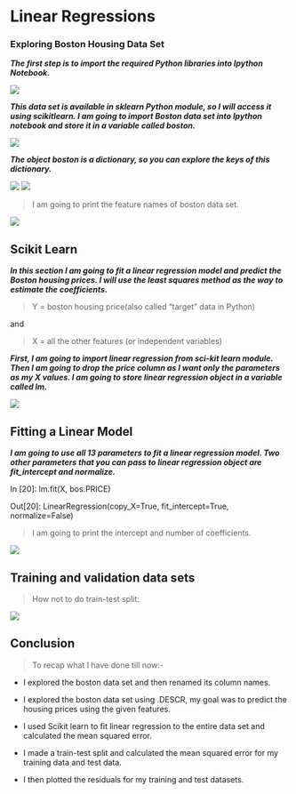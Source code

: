# Linear Regressions

### Exploring Boston Housing Data Set

***The first step is to import the required Python libraries into Ipython Notebook.***

![](https://bigdata-madesimple.com/wp-content/uploads/2016/04/Explore-1.png)


***This data set is available in sklearn Python module, so I will access it using scikitlearn. I am going to import Boston data set into Ipython notebook and store it in a variable called boston.***

![](https://bigdata-madesimple.com/wp-content/uploads/2016/04/sklearn.png)


***The object boston is a dictionary, so you can explore the keys of this dictionary.***

![](https://bigdata-madesimple.com/wp-content/uploads/2016/04/boston-keys.png)
![](https://bigdata-madesimple.com/wp-content/uploads/2016/04/boston-data-shape1.png)

> I am going to print the feature names of boston data set.

![](https://bigdata-madesimple.com/wp-content/uploads/2016/04/boston-features.png)


## Scikit Learn

***In this section I am going to fit a linear regression model and predict the Boston housing prices. I will use the least squares method as the way to estimate the coefficients.***

> Y = boston housing price(also called “target” data in Python)

and

> X = all the other features (or independent variables)

***First, I am going to import linear regression from sci-kit learn module. Then I am going to drop the price column as I want only the parameters as my X values. I am going to store linear regression object in a variable called lm.***


![](https://bigdata-madesimple.com/wp-content/uploads/2016/04/Skitlearn-linear-model1.png)


## Fitting a Linear Model


***I am going to use all 13 parameters to fit a linear regression model. Two other parameters that you can pass to linear regression object are fit_intercept and normalize.***

In [20]: lm.fit(X, bos.PRICE)

Out[20]: LinearRegression(copy_X=True, fit_intercept=True, normalize=False)

> I am going to print the intercept and number of coefficients.


![](https://bigdata-madesimple.com/wp-content/uploads/2016/04/Estimated-Coeff.png)



## Training and validation data sets


> How not to do train-test split:

![](https://bigdata-madesimple.com/wp-content/uploads/2016/04/train-test-split.png)


## Conclusion

> To recap what I have done till now:-


- I explored the boston data set and then renamed its column names.

- I explored the boston data set using .DESCR, my goal was to predict the housing prices using the given features.

- I used Scikit learn to fit linear regression to the entire data set and calculated the mean squared error.

- I made a train-test split and calculated the mean squared error for my training data and test data.

- I then plotted the residuals for my training and test datasets.



